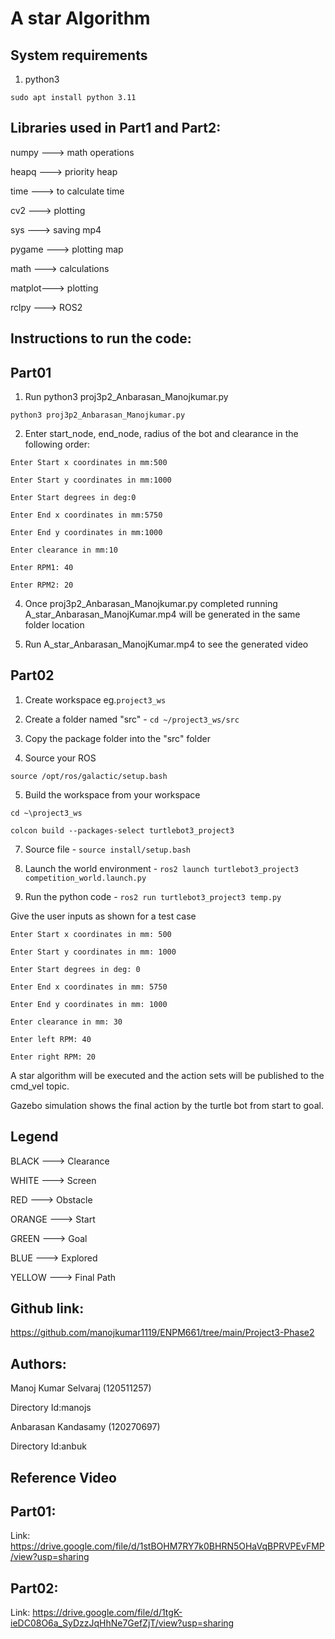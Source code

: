 # A star Algorithm

## System requirements

1. python3

`sudo apt install python 3.11`

## Libraries used in Part1 and Part2:

numpy  ---> math operations

heapq  ---> priority heap

time   ---> to calculate time

cv2    ---> plotting

sys    ---> saving mp4

pygame ---> plotting map

math   ---> calculations

matplot---> plotting

rclpy  ---> ROS2

## Instructions to run the code:

## Part01

1. Run python3 proj3p2_Anbarasan_Manojkumar.py

`python3 proj3p2_Anbarasan_Manojkumar.py`

2. Enter start_node, end_node, radius of the bot and clearance in the following order:

`Enter Start x coordinates in mm:500`

`Enter Start y coordinates in mm:1000`

`Enter Start degrees in deg:0`

`Enter End x coordinates in mm:5750`

`Enter End y coordinates in mm:1000`

`Enter clearance in mm:10`

`Enter RPM1: 40`

`Enter RPM2: 20`

4. Once proj3p2_Anbarasan_Manojkumar.py completed running A_star_Anbarasan_ManojKumar.mp4 will be generated in the same folder location

5. Run A_star_Anbarasan_ManojKumar.mp4 to see the generated video

## Part02

1. Create workspace eg.`project3_ws`

2. Create a folder named "src" - `cd ~/project3_ws/src`

3. Copy the package folder into the "src" folder

4. Source your ROS  

`source /opt/ros/galactic/setup.bash`

5. Build the workspace from your workspace

`cd ~\project3_ws`

`colcon build --packages-select turtlebot3_project3`

7. Source file - `source install/setup.bash`

8. Launch the world environment - `ros2 launch turtlebot3_project3 competition_world.launch.py`

9. Run the python code - `ros2 run turtlebot3_project3 temp.py`

Give the user inputs as shown for a test case

`Enter Start x coordinates in mm: 500`

`Enter Start y coordinates in mm: 1000`

`Enter Start degrees in deg: 0`

`Enter End x coordinates in mm: 5750`

`Enter End y coordinates in mm: 1000`

`Enter clearance in mm: 30`

`Enter left RPM: 40`

`Enter right RPM: 20`

A star algorithm will be executed and the action sets will be published to the cmd_vel topic. 

Gazebo simulation shows the final action by the turtle bot from start to goal.

## Legend

BLACK             --->          Clearance

WHITE             --->          Screen

RED               --->          Obstacle

ORANGE            --->          Start

GREEN             --->          Goal

BLUE              --->          Explored

YELLOW            --->          Final Path

## Github link:

https://github.com/manojkumar1119/ENPM661/tree/main/Project3-Phase2

## Authors:

Manoj Kumar Selvaraj (120511257) 

Directory Id:manojs


Anbarasan Kandasamy  (120270697) 

Directory Id:anbuk

## Reference Video

## Part01:

Link: https://drive.google.com/file/d/1stBOHM7RY7k0BHRN5OHaVqBPRVPEvFMP/view?usp=sharing

## Part02:

Link: https://drive.google.com/file/d/1tgK-ieDC08O6a_SyDzzJqHhNe7GefZjT/view?usp=sharing
